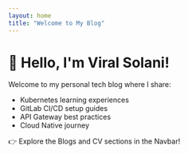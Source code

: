 ```yaml
---
layout: home
title: "Welcome to My Blog"
---
```


# 👋 Hello, I'm Viral Solani!

Welcome to my personal tech blog where I share:

- Kubernetes learning experiences
- GitLab CI/CD setup guides
- API Gateway best practices
- Cloud Native journey

👉 Explore the Blogs and CV sections in the Navbar!